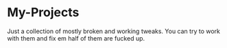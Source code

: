 # My-Projects
Just a collection of mostly broken and working tweaks. You can try to work with them and fix em half of them are fucked up.
